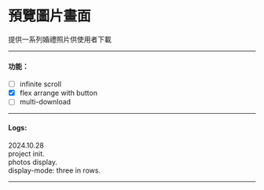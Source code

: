 # 預覽圖片畫面

提供一系列婚禮照片供使用者下載

---

#### 功能：

- [ ] infinite scroll
- [x] flex arrange with button
- [ ] multi-download

---

#### Logs:

2024.10.28  
  project init.  
  photos display.  
  display-mode: three in rows.  

---
